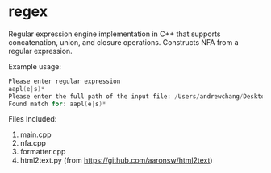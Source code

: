 # regex

Regular expression engine implementation in C++ that supports
concatenation, union, and closure operations. Constructs NFA from a
regular expression.

Example usage:
```cpp
Please enter regular expression
aapl(e|s)*
Please enter the full path of the input file: /Users/andrewchang/Desktop/cs111/regex/regex/input_file.txt
Found match for: aapl(e|s)*
```

Files Included:
1. main.cpp
2. nfa.cpp
3. formatter.cpp
4. html2text.py (from https://github.com/aaronsw/html2text)
